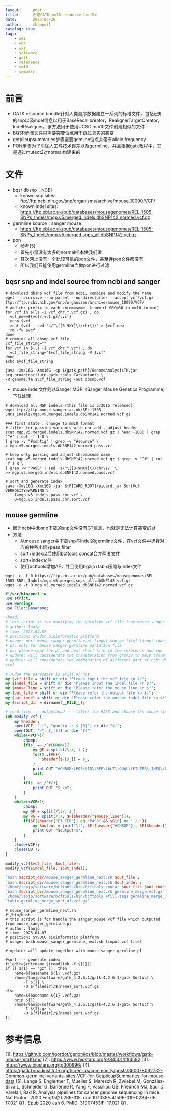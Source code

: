 ```yaml
---
layout:     post
title:      创建GATK mm10 resource bundle
date:       2023-06-26
author:     champeil
catalog: true
tags:
    - wes
    - wgs
    - wxs
    - software
    - gatk
    - reference
    - mm10
    - somatic
---
```


# 前言
- GATK resource bundle针对人类测序数据建立一系列的标准文件，包括已知的snp以及indel信息以用于BaseRecalibreator，RealignerTargetCreator，IndelRealigner。该方法用于使用UCSC mm10文件创建相似的文件
- BQSR步骤文件只需要突变位点用于跳过真实的突变
- getpileupsummaries步骤需要gemline位点并带有allele frequency
- PON步骤为了消除人工与技术误差以及germline，并且根据gatk教程中，其是通过mutect2对normal构建来的

# 文件
- bqsr dbsnp：NCBI
	- known snp sites: ftp://ftp.ncbi.nih.gov/snp/organisms/archive/mouse_10090/VCF/
	- known indel sites: https://ftp.ebi.ac.uk/pub/databases/mousegenomes/REL-1505-SNPs_Indels/mgp.v5.merged.indels.dbSNP142.normed.vcf.gz
- germline source：sanger mouse
	- https://ftp.ebi.ac.uk/pub/databases/mousegenomes/REL-1505-SNPs_Indels/mgp.v5.merged.snps_all.dbSNP142.vcf.gz
- pon
	- 参考[5]
	- 首先小鼠没有太多的normal样本供我们做
	- 其次网上没有一个比较可信的pon文件，甚至连pon文件都没有
	- 所以我们只能使用germline当做pon进行过滤

## bqsr snp and indel source from ncbi and sanger
```shell
# download dbsnp vcf file from ncbi, combine and modify the name
wget --recursive --no-parent --no-directories --accept vcf*vcf.gz ftp://ftp.ncbi.nih.gov/snp/organisms/archive/mouse_10090/VCF/
# add chr prefix to each chromosome （convert GRCm38 to mm10 format）
for vcf in $(ls -1 vcf_chr_*.vcf.gz) ; do
  vcf_new=${vcf/.vcf.gz/.vcf}
  echo $vcf
  zcat $vcf | sed 's/^\([0-9XY]\)/chr\1/' > $vcf_new
  rm -fv $vcf
done
# combine all dbsnp vcf file
vcf_file_string=""
for vcf in $(ls -1 vcf_chr_*.vcf) ; do
  vcf_file_string="$vcf_file_string -V $vcf"
done
echo $vcf_file_string

java -Xms16G -Xmx16G -cp ${gatk_path}/GenomeAnalysisTK.jar org.broadinstitute.gatk.tools.CatVariants \
-R genome.fa $vcf_file_string -out dbsnp.vcf
```

- mouse indel文件则从Sanger MGP（Sanger Mouse Genetics Programme）下载处理
```shell
# download all MGP indels (this file is 5/2015 released)
wget ftp://ftp-mouse.sanger.ac.uk/REL-1505-SNPs_Indels/mgp.v5.merged.indels.dbSNP142.normed.vcf.gz 

### first state : change to mm10 format
# filter for passing variants with chr add , adjust header
zcat mgp.v5.merged.indels.dbSNP142.normed.vcf.gz | head -1000 | grep "^#" | cut -f 1-8 \
| grep -v "#contig" | grep -v "#source" \
> mgp.v5.merged.indels.dbSNP142.normed.pass.vcf

# keep only passing and adjust chromosome name
zcat mgp.v5.merged.indels.dbSNP142.normed.vcf.gz | grep -v "^#" | cut -f 1-8 \
| grep -w "PASS" | sed 's/^\([0-9MXY]\)/chr\1/' \
>> mgp.v5.merged.indels.dbSNP142.normed.pass.vcf

# sort and generate index
java -Xms16G -Xmx16G -jar ${PICARD_ROOT}/picard.jar SortVcf VERBOSITY=WARNING \
	I=mgp.v5.indels.pass.chr.vcf \
	O=mgp.v5.indels.pass.chr.sort.vcf

```

## mouse germline
- 因为ncbi中dbsnp下载的snp文件没有GT信息，也就是无法计算突变的af
- 方法
	- 从mouse sanger中下载snp与indel的germline文件，在vcf文件中选择对应的种系小鼠+pass filter
	- sort+index以后使用bcftools concat合并两者文件
	- sort+index文件
	- 使用bcftools增加AF，并且使用bgzip+tabix压缩与index文件
```shell
wget -c -t 0 https://ftp.ebi.ac.uk/pub/databases/mousegenomes/REL-1505-SNPs_Indels/mgp.v5.merged.snps_all.dbSNP142.vcf.gz
wget -c -t 0 mgp.v5.merged.indels.dbSNP142.normed.vcf.gz
```

```perl
#!/usr/bin/perl -w 
use strict;
use warnings;
use File::Basename;

=head1
# this script is for modifying the germline vcf file from mouse sanger source
# author: laojp
# time: 2023.04.07
# position: SYSUCC bioinformatic platform
# usage: perl mouse_sanger_germline.pl [input snp.gz file] [input indel.gz file] [mouse line] [output snp.vcf file] [output indel.vcf file]
# ps: only for mouse sanger germline variation file
# ps: please copy the pl and next shell file to the reference and run
# update: will considerate the transferation from grcm38 to mm10 [format] 
# update: will considerate the combination of different part of ncbi dbsnp file [ncbi dbsnp file]
=cut

# judge the parameter is exist or not
my $vcf_file = shift or die "Please input the vcf file \n $!";
my $indel_file = shift or die "Please input the indel file \n $!";
my $mouse_line = shift or die "Please refer the mouse line \n $!";
my $out_file = shift or die "Please refer the output file \n $!";
my $out_indel = shift or die "Please refer the output indel file \n $!";
my $script_dir = dirname(__FILE__);

# read file --- outputhead --- filter the PASS and choose the mouse line --- zip and create index
sub modify_vcf {
	my %header;
	open(VCF, "-|", "gunzip -c $_[0]") or die "$!";
	open(OUT, ">", $_[1]) or die "$!";
	while(<VCF>){
		chomp;
		if($_ =~ /^#CHROM/){
			my @F = split(/\t/, $_);
			for(0..$#F){
				$header{$F[$_]} = $_;
			}
			print OUT "#CHROM\tPOS\tID\tREF\tALT\tQUAL\tFILTER\tINFO\tFORMAT\t${mouse_line}\n";
			last;
		}
		if($_ =~ /^#/){
			print OUT "$_\n";
		}
	}
	while(<VCF>){
		chomp;
		my @F = split(/\t/, $_);
		my @G = split(/:/, $F[$header{"$mouse_line"}]);
		if($F[$header{"FILTER"}] eq "PASS" && $G[0] ne './.'){
			my $output = join("\t", $F[$header{"#CHROM"}], $F[$header{"POS"}], $F[$header{"ID"}], $F[$header{"REF"}], $F[$header{"ALT"}], $F[$header{"QUAL"}], $F[$header{"FILTER"}], $F[$header{"INFO"}], $F[$header{"FORMAT"}], $F[$header{"$mouse_line"}]);	
			print OUT "$output\n";
		}
	}
	close(VCF);
	close(OUT);	
}

modify_vcf($vcf_file, $out_file); 
modify_vcf($indel_file, $out_indel);

`bash $script_dir/mouse_sanger_germline_next.sh $out_file`;
`bash $script_dir/mouse_sanger_germline_next.sh $out_indel`;
`/home/laojp/software/bcftools/bin/bcftools concat $out_file $out_indel -O z -a -o germline_merge.vcf.gz`
`bash $script_dir/mouse_sanger_germline_next.sh germline_merge.vcf.gz`
`/home/laojp/software/bcftools/bin/bcftools +fill-tags germline_merge_sort.vcf.gz -- -t AF | bgzip > germline_merge_sort_af.vcf.gz`
`tabix germline_merge_sort_af.vcf.gz`

```

```shell
# mouse_sanger_germline_next.sh
#!/bin/bash
# this script is for handle the sanger_mouse vcf file which outputed from mouse_sanger_germline.pl
# author: laojp
# time: 2023.04.07
# position: SYSUCC bioinformatic platform
# usage: bash mouse_sanger_germline_next.sh [input vcf file] 

# update: will update together with mouse_sanger_germline.pl

#sort --- generate index
filedir=$(dirname $(readlink -f ${1}))
if [[ ${1} =~ "gz" ]]; then
	name=$(basename ${1} .vcf.gz)
	/home/laojp/software/gatk_4.2.6.1/gatk-4.2.6.1/gatk SortVcf \
		-I ${1} \
		-O ${filedir}/${name}_sort.vcf.gz
else
	name=$(basename ${1} .vcf.gz)
	gzip ${1}
	/home/laojp/software/gatk_4.2.6.1/gatk-4.2.6.1/gatk SortVcf \
		-I ${1}.gz \
		-O ${filedir}/${name}_sort.vcf.gz
fi

```
#


# 参考信息
\[1]. https://github.com/igordot/genomics/blob/master/workflows/gatk-mouse-mm10.md
\[2]. https://www.biostars.org/p/84501/#84582
\[3]. https://www.biostars.org/p/300996/
\[4]. https://gatk.broadinstitute.org/hc/en-us/community/posts/360078092732-Common-germline-variants-sites-VCF-for-GetpileupSummaries-for-mouse-data
\[5].  Lange S, Engleitner T, Mueller S, Maresch R, Zwiebel M, González-Silva L, Schneider G, Banerjee R, Yang F, Vassiliou GS, Friedrich MJ, Saur D, Varela I, Rad R. Analysis pipelines for cancer genome sequencing in mice. Nat Protoc. 2020 Feb;15(2):266-315. doi: 10.1038/s41596-019-0234-7IF: 17.021 Q1 . Epub 2020 Jan 6. PMID: 31907453IF: 17.021 Q1 .
